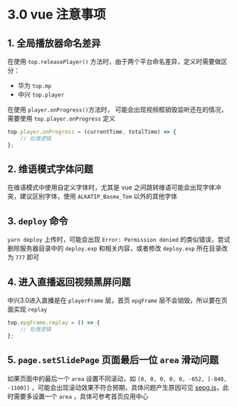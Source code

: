 # 3.0 vue 注意事项
## 1. 全局播放器命名差异
在使用 `top.releasePlayer()` 方法时，由于两个平台命名差异，定义时需要做区分：
 - 华为 `top.mp`
 - 中兴 `top.player`
   
在使用 `player.onProgress()`方法时， 可能会出现视频框销毁监听还在的情况，需要使用 `top.player.onProgress` 定义
```javascript
top.player.onProgress = (currentTime, totalTime) => {
    // 处理逻辑
};
```
## 2. 维语模式字体问题
在维语模式中使用自定义字体时，尤其是 vue 之间跳转维语可能会出现字体冲突，建议区别字体，使用 `ALKATIP_Basma_Tom` 以外的其他字体

## 3. `deploy` 命令
`yarn deploy` 上传时，可能会出现 `Error: Permission denied` 的类似错误，尝试删除服务器目录中的 `deploy.exp` 和相关内容，或者修改 `deploy.exp` 所在目录改为 `777` 即可

## 4. 进入直播返回视频黑屏问题
中兴3.0进入直播是在 `playerFrame` 层，首页 `epgFrame` 层不会销毁，所以要在页面实现 `replay`
```javascript
top.epgFrame.replay = () => {
    // 处理逻辑
};
```

## 5. `page.setSlidePage` 页面最后一位 `area` 滑动问题
如果页面中的最后一个 `area` 设置不同滚动，如 `[0, 0, 0, 0, 0, -652, [-840, -1100]]` ，可能会出现滚动效果不符合预期，具体问题产生原因可见 [sepg.js](http://gayhub.seeingtv.com/pkvision_cy_epg/epg_xinjiang/vue_zte3.0/-/blob/master/src/scripts/sepg.js#L3883)，此时需要多设置一个 `area` ，具体可参考首页应用中心
